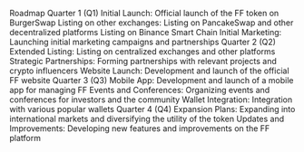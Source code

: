 Roadmap
Quarter 1 (Q1)
Initial Launch: Official launch of the FF token on BurgerSwap
Listing on other exchanges: Listing on PancakeSwap and other decentralized platforms
Listing on Binance Smart Chain
Initial Marketing: Launching initial marketing campaigns and partnerships
Quarter 2 (Q2)
Extended Listing: Listing on centralized exchanges and other platforms
Strategic Partnerships: Forming partnerships with relevant projects and crypto influencers
Website Launch: Development and launch of the official FF website
Quarter 3 (Q3)
Mobile App: Development and launch of a mobile app for managing FF
Events and Conferences: Organizing events and conferences for investors and the community
Wallet Integration: Integration with various popular wallets
Quarter 4 (Q4)
Expansion Plans: Expanding into international markets and diversifying the utility of the token
Updates and Improvements: Developing new features and improvements on the FF platform
